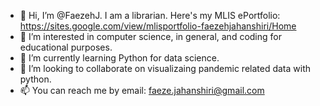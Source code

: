 - 👋 Hi, I’m @FaezehJ. I am a librarian. Here's my MLIS ePortfolio: https://sites.google.com/view/mlisportfolio-faezehjahanshiri/Home
- 👀 I’m interested in computer science, in general, and coding for educational purposes.
- 🌱 I’m currently learning Python for data science. 
- 💞️ I’m looking to collaborate on visualizaing pandemic related data with python.
- 📫 You can reach me by email: faeze.jahanshiri@gmail.com

<!---
FaezehJ/FaezehJ is a ✨ special ✨ repository because its `README.md` (this file) appears on your GitHub profile.
You can click the Preview link to take a look at your changes.
--->
